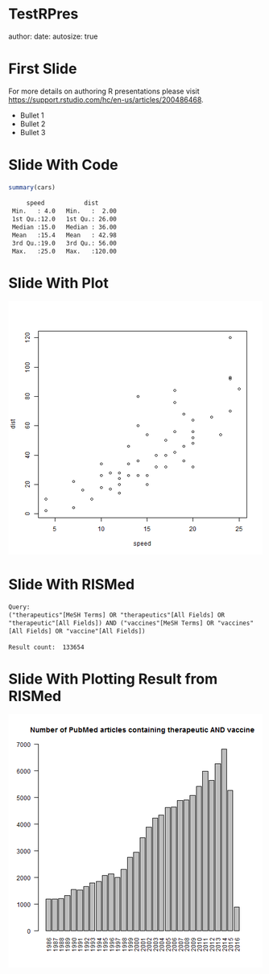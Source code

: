 TestRPres
========================================================
author: 
date: 
autosize: true

First Slide
========================================================

For more details on authoring R presentations please visit <https://support.rstudio.com/hc/en-us/articles/200486468>.

- Bullet 1
- Bullet 2
- Bullet 3

Slide With Code
========================================================


```r
summary(cars)
```

```
     speed           dist       
 Min.   : 4.0   Min.   :  2.00  
 1st Qu.:12.0   1st Qu.: 26.00  
 Median :15.0   Median : 36.00  
 Mean   :15.4   Mean   : 42.98  
 3rd Qu.:19.0   3rd Qu.: 56.00  
 Max.   :25.0   Max.   :120.00  
```

Slide With Plot
========================================================

![plot of chunk unnamed-chunk-2](TestRPres-figure/unnamed-chunk-2-1.png)


Slide With  RISMed
========================================================


```
Query:
("therapeutics"[MeSH Terms] OR "therapeutics"[All Fields] OR "therapeutic"[All Fields]) AND ("vaccines"[MeSH Terms] OR "vaccines"[All Fields] OR "vaccine"[All Fields]) 

Result count:  133654
```


Slide With  Plotting Result from RISMed
========================================================

![plot of chunk unnamed-chunk-4](TestRPres-figure/unnamed-chunk-4-1.png)



